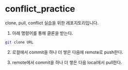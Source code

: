 # conflict_practice
clone, pull, conflict 실습을 위한 레포지토리입니다.

1. 아래 명령어를 통해 클론을 받는다.
```bash
git clone URL
```

2. 로컬에서 commit을 하나 더 쌓은 다음에 remote로 push한다.

3. remote에서 commit을 하나 더 쌓은 다음 local에서 pull한다.
